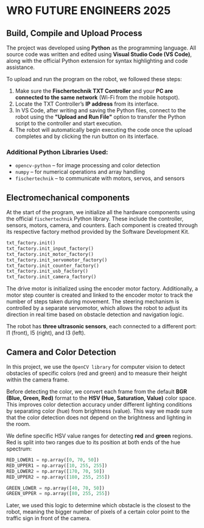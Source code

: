# WRO FUTURE ENGINEERS 2025
## Build, Compile and Upload Process

The project was developed using **Python** as the programming language. All source code was written and edited using **Visual Studio Code (VS Code)**, along with the official Python extension for syntax highlighting and code assistance.

To upload and run the program on the robot, we followed these steps:

1. Make sure the **Fischertechnik TXT Controller** and your **PC are connected to the same network** (Wi-Fi from the mobile hotspot).
2. Locate the TXT Controller’s **IP address** from its interface.
3. In VS Code, after writing and saving the Python files, connect to the robot using the **"Upload and Run File"** option to transfer the Python script to the controller and start execution.
4. The robot will automatically begin executing the code once the upload completes and by clicking the run button on its interface.

### Additional Python Libraries Used:
- `opencv-python` – for image processing and color detection
- `numpy` – for numerical operations and array handling
- `fischertechnik` – to communicate with motors, servos, and sensors

## Electromechanical components
At the start of the program, we initialize all the hardware components using the official `fischertechnik` Python library. These include the controller, sensors, motors, camera, and counters. Each component is created through its respective factory method provided by the Software Development Kit.

```python
txt_factory.init()
txt_factory.init_input_factory()
txt_factory.init_motor_factory()
txt_factory.init_servomotor_factory()
txt_factory.init_counter_factory()
txt_factory.init_usb_factory()
txt_factory.init_camera_factory()
```
The drive motor is initialized using the encoder motor factory. Additionally, a motor step counter is created and linked to the encoder motor to track the number of steps taken during movement. The steering mechanism is controlled by a separate servomotor, which allows the robot to adjust its direction in real time based on obstacle detection and navigation logic.

The robot has **three ultrasonic sensors**, each connected to a different port: I1 (front), I5 (right), and I3 (left).  

## Camera and Color Detection

In this project, we use the `OpenCV library` for computer vision to detect obstacles of specific colors (red and green) and to measure their height within the camera frame.

Before detecting the color, we convert each frame from the default **BGR (Blue, Green, Red)** format to the **HSV (Hue, Saturation, Value)** color space. This improves color detection accuracy under different lighting conditions by separating color (hue) from brightness (value). This way we made sure that the color detection does not depend on the brightness and lighting in the room. 

We define specific HSV value ranges for detecting **red** and **green** regions. Red is split into two ranges due to its position at both ends of the hue spectrum:

```python
RED_LOWER1 = np.array([0, 70, 50])
RED_UPPER1 = np.array([10, 255, 255])
RED_LOWER2 = np.array([170, 70, 50])
RED_UPPER2 = np.array([180, 255, 255])

GREEN_LOWER = np.array([40, 70, 50])
GREEN_UPPER = np.array([80, 255, 255])
```

Later, we used this logic to determine which obstacle is the closest to the robot, meaning the bigger number of pixels of a certain color point to the traffic sign in front of the camera. 
